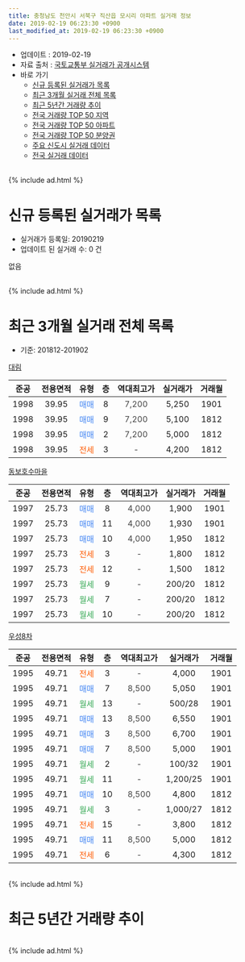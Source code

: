 ```yaml
---
title: 충청남도 천안시 서북구 직산읍 모시리 아파트 실거래 정보
date: 2019-02-19 06:23:30 +0900
last_modified_at: 2019-02-19 06:23:30 +0900
---
```


* 업데이트 : 2019-02-19
* 자료 출처 : [국토교통부 실거래가 공개시스템](http://rt.molit.go.kr)
* 바로 가기
    * [신규 등록된 실거래가 목록](#신규-등록된-실거래가-목록)
    * [최근 3개월 실거래 전체 목록](#최근-3개월-실거래-전체-목록)
    * [최근 5년간 거래량 추이](#최근-5년간-거래량-추이)
    * [전국 거래량 TOP 50 지역](https://inasie.github.io/apt-trade-info/최근-3개월-전국에서-가장-거래가-많이-발생한-지역)
    * [전국 거래량 TOP 50 아파트](https://inasie.github.io/apt-trade-info/최근-3개월-전국에서-가장-거래가-많이-발생한-아파트)
    * [전국 거래량 TOP 50 분양권](https://inasie.github.io/apt-trade-info/최근-3개월-전국에서-가장-거래가-많이-발생한-분양권)
    * [주요 신도시 실거래 데이터](https://inasie.github.io/apt-trade-info/주요-신도시)
    * [전국 실거래 데이터](https://inasie.github.io/apt-trade-info/전국)
<br>
{% include ad.html %}
<br>

# 신규 등록된 실거래가 목록
* 실거래가 등록일: 20190219
* 업데이트 된 실거래 수: 0 건

없음

<br>
{% include ad.html %}
<br>

# 최근 3개월 실거래 전체 목록
* 기준: 201812-201902


[대림](https://search.naver.com/search.naver?query=%EC%B6%A9%EC%B2%AD%EB%82%A8%EB%8F%84+%EC%B2%9C%EC%95%88%EC%8B%9C+%EC%84%9C%EB%B6%81%EA%B5%AC+%EC%A7%81%EC%82%B0%EC%9D%8D+%EB%AA%A8%EC%8B%9C%EB%A6%AC+%EB%8C%80%EB%A6%BC)

|준공|전용면적|유형|층|역대최고가|실거래가|거래월|
|:---:|:---:|:---:|:---:|:---:|:---:|:---:|
|1998|39.95|<span style="color:#4285f3">매매</span>|8|<span style="color:#444444">7,200</span>|5,250|1901|
|1998|39.95|<span style="color:#4285f3">매매</span>|9|<span style="color:#444444">7,200</span>|5,100|1812|
|1998|39.95|<span style="color:#4285f3">매매</span>|2|<span style="color:#444444">7,200</span>|5,000|1812|
|1998|39.95|<span style="color:#ff5a00">전세</span>|3|<span style="color:#444444">-</span>|4,200|1812|

[동보호수마을](https://search.naver.com/search.naver?query=%EC%B6%A9%EC%B2%AD%EB%82%A8%EB%8F%84+%EC%B2%9C%EC%95%88%EC%8B%9C+%EC%84%9C%EB%B6%81%EA%B5%AC+%EC%A7%81%EC%82%B0%EC%9D%8D+%EB%AA%A8%EC%8B%9C%EB%A6%AC+%EB%8F%99%EB%B3%B4%ED%98%B8%EC%88%98%EB%A7%88%EC%9D%84)

|준공|전용면적|유형|층|역대최고가|실거래가|거래월|
|:---:|:---:|:---:|:---:|:---:|:---:|:---:|
|1997|25.73|<span style="color:#4285f3">매매</span>|8|<span style="color:#444444">4,000</span>|1,900|1901|
|1997|25.73|<span style="color:#4285f3">매매</span>|11|<span style="color:#444444">4,000</span>|1,930|1901|
|1997|25.73|<span style="color:#4285f3">매매</span>|10|<span style="color:#444444">4,000</span>|1,950|1812|
|1997|25.73|<span style="color:#ff5a00">전세</span>|3|<span style="color:#444444">-</span>|1,800|1812|
|1997|25.73|<span style="color:#ff5a00">전세</span>|12|<span style="color:#444444">-</span>|1,500|1812|
|1997|25.73|<span style="color:#34a853">월세</span>|9|<span style="color:#444444">-</span>|200/20|1812|
|1997|25.73|<span style="color:#34a853">월세</span>|7|<span style="color:#444444">-</span>|200/20|1812|
|1997|25.73|<span style="color:#34a853">월세</span>|10|<span style="color:#444444">-</span>|200/20|1812|

[우성8차](https://search.naver.com/search.naver?query=%EC%B6%A9%EC%B2%AD%EB%82%A8%EB%8F%84+%EC%B2%9C%EC%95%88%EC%8B%9C+%EC%84%9C%EB%B6%81%EA%B5%AC+%EC%A7%81%EC%82%B0%EC%9D%8D+%EB%AA%A8%EC%8B%9C%EB%A6%AC+%EC%9A%B0%EC%84%B18%EC%B0%A8)

|준공|전용면적|유형|층|역대최고가|실거래가|거래월|
|:---:|:---:|:---:|:---:|:---:|:---:|:---:|
|1995|49.71|<span style="color:#ff5a00">전세</span>|3|<span style="color:#444444">-</span>|4,000|1901|
|1995|49.71|<span style="color:#4285f3">매매</span>|7|<span style="color:#444444">8,500</span>|5,050|1901|
|1995|49.71|<span style="color:#34a853">월세</span>|13|<span style="color:#444444">-</span>|500/28|1901|
|1995|49.71|<span style="color:#4285f3">매매</span>|13|<span style="color:#444444">8,500</span>|6,550|1901|
|1995|49.71|<span style="color:#4285f3">매매</span>|3|<span style="color:#444444">8,500</span>|6,700|1901|
|1995|49.71|<span style="color:#4285f3">매매</span>|7|<span style="color:#444444">8,500</span>|5,000|1901|
|1995|49.71|<span style="color:#34a853">월세</span>|2|<span style="color:#444444">-</span>|100/32|1901|
|1995|49.71|<span style="color:#34a853">월세</span>|11|<span style="color:#444444">-</span>|1,200/25|1901|
|1995|49.71|<span style="color:#4285f3">매매</span>|10|<span style="color:#444444">8,500</span>|4,800|1812|
|1995|49.71|<span style="color:#34a853">월세</span>|3|<span style="color:#444444">-</span>|1,000/27|1812|
|1995|49.71|<span style="color:#ff5a00">전세</span>|15|<span style="color:#444444">-</span>|3,800|1812|
|1995|49.71|<span style="color:#4285f3">매매</span>|11|<span style="color:#444444">8,500</span>|5,000|1812|
|1995|49.71|<span style="color:#ff5a00">전세</span>|6|<span style="color:#444444">-</span>|4,300|1812|


<br>
{% include ad.html %}
<br>

# 최근 5년간 거래량 추이


<div style="width:100%;">
    <canvas id="deal_progress" height="200"></canvas>
</div>

<script>
new Chart(document.getElementById("deal_progress"), {
    type: 'line',
    data: {
        labels: ['201402','201403','201404','201405','201406','201407','201408','201409','201410','201411','201412','201501','201502','201503','201504','201505','201506','201507','201508','201509','201510','201511','201512','201601','201602','201603','201604','201605','201606','201607','201608','201609','201610','201611','201612','201701','201702','201703','201704','201705','201706','201707','201708','201709','201710','201711','201712','201801','201802','201803','201804','201805','201806','201807','201808','201809','201810','201811','201812','201901','201902'],
        datasets: [{
            label: '매매',
            pointRadius: 1,
            data: [11, 23, 13, 11, 11, 14, 11, 16, 27, 23, 14, 12, 5, 14, 17, 22, 12, 16, 13, 8, 14, 6, 3, 8, 6, 7, 9, 16, 10, 9, 14, 3, 15, 12, 8, 9, 9, 10, 12, 10, 6, 8, 11, 11, 8, 6, 7, 8, 7, 10, 7, 21, 15, 6, 8, 5, 11, 11, 5, 7, 0],
            borderColor: "rgba(255, 201, 14, 1)",
            backgroundColor: "rgba(255, 201, 14, 0.5)",
            fill: false,
            lineTension: 0
        },{
            label: '전월세',
            pointRadius: 1,
            data: [10, 17, 10, 12, 8, 13, 7, 13, 14, 8, 9, 18, 11, 10, 15, 6, 15, 13, 10, 11, 11, 10, 9, 5, 10, 13, 9, 8, 4, 8, 11, 6, 7, 10, 10, 4, 13, 11, 6, 9, 7, 4, 11, 13, 9, 14, 5, 10, 5, 17, 9, 12, 11, 5, 7, 9, 10, 7, 9, 4, 0],
            borderColor: "rgba(0, 141, 185, 1)",
            backgroundColor: "rgba(0, 141, 185, 0.5)",
            fill: false,
            lineTension: 0
        }
        ]
    },
    options: {
        responsive: true,
        title: {
            display: false
        },
        tooltips: {
            mode: 'index',
            intersect: false
        },
        hover: {
            mode: 'nearest',
            intersect: true
        },
        scales: {
            xAxes: [{
                display: true,
                scaleLabel: {
                    display: true,
                    labelString: '년/월'
                }
            }],
            yAxes: [{
                display: true,
                ticks: {
                    suggestedMin: 0,
                },
                scaleLabel: {
                    display: true,
                    labelString: '실거래 수'
                }
            }]
        }
    }
});

</script>


<br>
{% include ad.html %}
<br>

